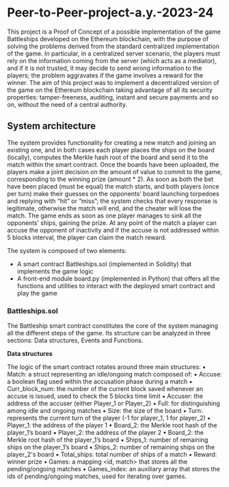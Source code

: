 # Peer-to-Peer-project-a.y.-2023-24

This project is a Proof of Concept of a possible implementation of the game Battleships developed on the
Ethereum blockchain, with the purpose of solving the problems derived from the standard centralized
implementation of the game. In particular, in a centralized server scenario, the players must rely on the
information coming from the server (which acts as a mediator), and if it is not trusted, it may decide to send
wrong information to the players; the problem aggravates if the game involves a reward for the winner.
The aim of this project was to implement a decentralized version of the game on the Ethereum blockchain
taking advantage of all its security properties: tamper-freeness, auditing, instant and secure payments and
so on, without the need of a central authority.

## System architecture
The system provides functionality for creating a new match and joining an existing one, and in both cases each player places the ships on the board (locally), computes the Merkle hash root of the board and send it to the match within the smart contract. Once the boards have been uploaded, the players make a joint decision on the amount of value to commit to the game, corresponding to the winning prize (amount * 2). As soon as both the bet have been placed (must be equal) the match starts, and both players (once per turn) make their guesses on the opponents’ board launching torpedoes and replying with “hit” or “miss”; the system checks that every response is legitimate, otherwise the match will end, and the cheater will lose the match. The game ends as soon as one player manages to sink all the opponents’ ships, gaining the prize. At any point of the match a player can accuse the opponent of inactivity and if the accuse is not addressed
within 5 blocks interval, the player can claim the match reward. 

The system is composed of two elements:
- A smart contract Battleships.sol (implemented in Solidity) that implements the game logic
- A front-end module board.py (implemented in Python) that offers all the functions and utilities to interact with the deployed smart contract and play the game

### Battleships.sol
The Battleship smart contract constitutes the core of the system managing all the different steps of the
game. Its structure can be analyzed in three sections: Data structures, Events and Functions.


**Data structures**

The logic of the smart contract rotates around three main structures:
▪ Match: a struct representing an idle/ongoing match composed of:
▪ Accuse: a boolean flag used within the accusation phase during a match
▪ Curr_block_num: the number of the current block saved whenever an accuse is issued, used
to check the 5 blocks time limit
▪ Accuser: the address of the accuser (either Player_1 or Player_2)
▪ Full: for distinguishing among idle and ongoing matches
▪ Size: the size of the board
▪ Turn: represents the current turn of the player (-1 for player_1, 1 for player_2)
▪ Player_1: the address of the player 1
▪ Board_2: the Merkle root hash of the player_1’s board
▪ Player_2: the address of the player 2
▪ Board_2: the Merkle root hash of the player_1’s board
▪ Ships_1: number of remaining ships on the player_1’s board
▪ Ships_2: number of remaining ships on the player_2's board
▪ Total_ships: total number of ships of a match
▪ Reward: winner prize
▪ Games: a mapping <id, match> that stores all the pending/ongoing matches
▪ Games_index: an auxiliary array that stores the ids of pending/ongoing matches, used for iterating
over games.
